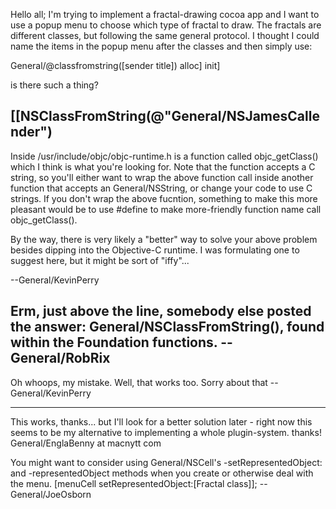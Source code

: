 Hello all; I'm trying to implement a fractal-drawing cocoa app and I want to use a  popup menu to choose which type of fractal to draw. The fractals are different classes, but following the same general protocol. I thought I could name the items in the popup menu after the classes and then simply use:

General/@classfromstring([sender title]) alloc] init]

is there such a thing?

[[NSClassFromString(@"General/NSJamesCallender")
----
Inside /usr/include/objc/objc-runtime.h is a function called objc_getClass() which I think is what you're looking for. Note that the function accepts a C string, so you'll either want to wrap the above function call inside another function that accepts an General/NSString, or change your code to use C strings. If you don't wrap the above fucntion, something to make this more pleasant would be to use #define to make more-friendly function name call objc_getClass().

By the way, there is very likely a "better" way to solve your above problem besides dipping into the Objective-C runtime. I was formulating one to suggest here, but it might be sort of "iffy"...

--General/KevinPerry

Erm, just above the line, somebody else posted the answer: General/NSClassFromString(), found within the Foundation functions. -- General/RobRix
----
Oh whoops, my mistake. Well, that works too. Sorry about that --General/KevinPerry

---

This works, thanks... but I'll look for a better solution later - right now this seems to be my alternative to implementing a whole plugin-system. thanks! General/EnglaBenny at macnytt com

You might want to consider using General/NSCell's -setRepresentedObject: and -representedObject methods when you create or otherwise deal with the menu.  [menuCell setRepresentedObject:[Fractal class]]; --General/JoeOsborn